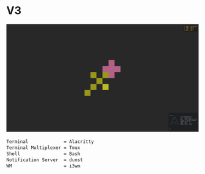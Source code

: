 # V3

![screenshot](screenshot_V3.png)

```
Terminal             = Alacritty
Terminal Multiplexer = Tmux
Shell                = Bash
Notification Server  = dunst
WM                   = i3wm
```
